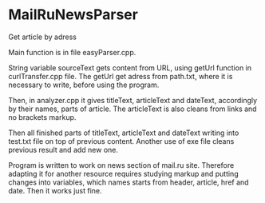 # MailRuNewsParser
Get article by adress

Main function is in file easyParser.cpp.

String variable sourceText gets content from URL, using getUrl function in curlTransfer.cpp file. The getUrl get adress from path.txt, where it is necessary to write, before using the program.

Then, in analyzer.cpp it gives titleText, articleText and dateText, accordingly by their names, parts of article. The articleText is also cleans from links and no brackets markup.

Then all finished parts of titleText, articleText and dateText writing into test.txt file on top of previous content. Another use of exe file cleans previous result and add new one.

Program is written to work on news section of mail.ru site. Therefore adapting it for another resource requires studying markup and putting changes into variables, which names starts from header, article, href and date. Then it works just fine.
